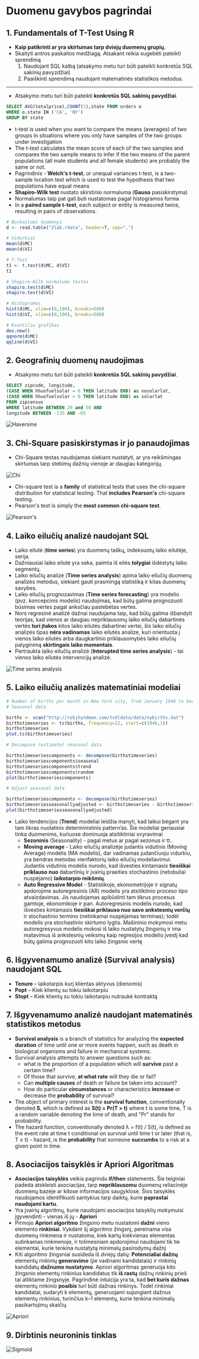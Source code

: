 # Duomenu gavybos pagrindai

## 1. Fundamentals of T-Test Using R

- **Kaip patikrinti ar yra skirtumas tarp dviejų duomenų grupių.**
- Skaityti antros paskaitos medžiagą. Atsakant reikia sugebėti pateikti sprendimą
  1. Naudojant SQL kalbą (atsakymo metu turi būti pateikti konkretūs SQL sakinių pavyzdžiai)
  1. Paaiškinti sprendimą naudojant matematinės statistikos metodus.

---

- Atsakymo metu turi būti pateikti **konkretūs SQL sakinių pavydžiai**.

```sql
SELECT AVG(totalprice),COUNT(1),state FROM orders o
WHERE o.state IN ('CA', 'NY')
GROUP BY state
```

- t-test is used when you want to compare the means (averages) of two groups in situations where you only have samples of the two groups under investigation
- The t-test calculates the mean score of each of the two samples and compares the two sample means to infer if the two means of the parent populations (all male students and all female students) are probably the same or not. 
- Pagrindinis - **Welch's t-test**, or unequal variances t-test, is a two-sample location test which is used to test the hypothesis that two populations have equal means
- **Shapiro-Wilk test** nustato skirstinio normaluma (**Gauso** pasiskirstyma)
- Normalumas taip pat gali buti nustatomas pagal histogramos forma
- In a **paired sample t-test**, each subject or entity is measured twice, resulting in pairs of observations.

```r
# Nuskaitomi duomenys
d <- read.table("2lab.rdata", header=T, sep=",")

# Vidurkiai
mean(d$MC)
mean(d$VI)

# T-Test
t1 <- t.test(d$MC, d$VI)
t1

# Shapiro-Wilk normalumo testas
shapiro.test(d$MC)
shapiro.test(d$VI)

# Histogramos
hist(d$MC, xlim=c(0,100), breaks=500) 
hist(d$VI, xlim=c(0,100), breaks=500) 

# Kvantiliu grafikas
dev.new()
qqnorm(d$MC)
qqline(d$VI)
```

## 2. Geografinių duomenų naudojimas

- Atsakymo metu turi būti pateikti **konkretūs SQL sakinių pavydžiai**.

```sql
SELECT zipcode, longitude,
(CASE WHEN hhuofuelsolar = 0 THEN latitude END) as nosolarlat,
(CASE WHEN hhuofuelsolar > 0 THEN latitude END) as solarlat
FROM zipcensus
WHERE latitude BETWEEN 20 and 50 AND
longitude BETWEEN -135 AND -65
```

![Haversine](haversine.png)

## 3. Chi-Square pasiskirstymas ir jo panaudojimas

- Chi-Square testas naudojamas siekiant nustatyti, ar yra reikšmingas skirtumas tarp stebimų dažnių vienoje ar daugiau kategorijų.

![Chi](chi.png)

- Chi-square test is a **family** of statistical tests that uses the chi-square distribution for statistical testing. That **includes Pearson's** chi-square testing.
- Pearson's test is simply the **most common chi-square test**.

![Pearson's](pearsons.png)

## 4. Laiko eilučių analizė naudojant SQL

- Laiko eilutė (**time series**) yra duomenų taškų, indeksuotų laiko eilutėje, serija.
- Dažniausiai laiko eilutė yra seka, paimta iš eilės **tolygiai** išdėstytų laiko segmentų.
- Laiko eilučių analizė (**Time series analysis**) apima laiko eilučių duomenų analizės metodus, siekiant gauti prasmingą statistiką ir kitas duomenų savybes.
- Laiko eilučių prognozavimas (**Time series forecasting**) yra modelio (pvz. koncepcinis modelis) naudojimas, kad būtų galima prognozuoti būsimas vertes pagal anksčiau pastebėtas vertes.
- Nors regresinė analizė dažnai naudojama taip, kad būtų galima išbandyti teorijas, kad vienos ar daugiau nepriklausomų laiko eilučių dabartinės vertės **turi įtakos** kitos laiko eilutės dabartinei vertei, šis laiko eilučių analizės tipas **nėra vadinamas** laiko eilutės analize, kuri orientuota į vienos laiko eilutės arba daugkartinio priklausomybės laiko eilučių palyginimą **skirtingais laiko momentais**.
- Pertraukta laiko eilučių analizė (**Interupted time series analysis**) - tai vienos laiko eilutės intervencijų analizė.

![Time series analysis](time_series.png)

## 5. Laiko eilučių analizės matematiniai modeliai

```r
# Number of births per month in New York city, from January 1946 to December 1959 
# Seasonal data

births <- scan("http://robjhyndman.com/tsdldata/data/nybirths.dat")
birthstimeseries <- ts(births, frequency=12, start=c(1946,1))
birthstimeseries
plot.ts(birthstimeseries)

# Decompose (estimate) seasonal data

birthstimeseriescomponents <- decompose(birthstimeseries)
birthstimeseriescomponents$seasonal
birthstimeseriescomponents$trend
birthstimeseriescomponents$random
plot(birthstimeseriescomponents)

# Adjust seasonal data 

birthstimeseriescomponents <- decompose(birthstimeseries)
birthstimeseriesseasonallyadjusted <- birthstimeseries - birthstimeseriescomponents$seasonal
plot(birthstimeseriesseasonallyadjusted)
```

- Laiko tendencijos (**Trend**) modeliai leidžia manyti, kad laikui bėgant yra tam tikras nuolatinis deterministinis pattern’as. Šie modeliai geriausiai tinka duomenims, kuriuose dominuoja atsitiktiniai svyravimai
  - **Sezoninis** (Seasonality) - pagal metus ar pagal sezonus ir tt..
  - **Moving average** - Laiko eilučių analizėje judantis vidutinis (Moving Average) modelis (MA modelis), dar vadinamas judančiuoju vidurkiu, yra bendras metodas vienfaktorių laiko eilučių modeliavimui. Judantis vidutinis modelis nurodo, kad išvesties kintamasis **tiesiškai priklauso nuo** dabartinių ir įvairių praeities stochastinio (netobuliai nuspėjamo) **laikotarpio reikšmių**.
  - **Auto Regressive Model** - Statistikoje, ekonometrijoje ir signalų apdorojime autoregresinis (AR) modelis yra atsitiktinio proceso tipo atvaizdavimas. Jis naudojamas apibūdinti tam tikrus procesus gamtoje, ekonomikoje ir pan. Autoregresinis modelis nurodo, kad išvesties kintamasis **tiesiškai priklauso nuo savo ankstesnių verčių** ir stochastinio termino (netinkamai nuspėjamas terminas); todėl modelis yra stochastinio skirtumo lygtis. Mašininio mokymosi metu autoregresyvus modelis mokosi iš laiko nustatytų žingsnių ir ima matavimus iš ankstesnių veiksmų kaip regresijos modelio įvestį kad būtų galima prognozuoti kito laiko žingsnio vertę

## 6. Išgyvenamumo analizė (Survival analysis) naudojant SQL

- **Tenure** – laikotarpis kurį klientas aktyvus (dienomis)
- **Popt** – Kiek klientų su tokiu laikotarpiu
- **Stopt** – Kiek klientų su tokiu laikotarpiu nutraukė kontraktą

## 7. Išgyvenamumo analizė naudojant matematinės statistikos metodus

- **Survival analysis** is a branch of statistics for analyzing the **expected duration** of time until one or more events happen, such as death in biological organisms and failure in mechanical systems.
- Survival analysis attempts to answer questions such as:
  - what is the proportion of a population which will **survive** past a certain time?
  - Of those that survive, **at what rate** will they die or fail?
  - Can **multiple causes** of death or failure be taken into account?
  - How do particular **circumstances** or characteristics **increase** or decrease the **probability** of survival?
- The object of primary interest is the **survival function**, conventionally denoted **S**, which is defined as **S(t) = Pr(T > t)** where t is some time, T is a random variable denoting the time of death, and "Pr" stands for probability.
- The hazard function, conventionally denoted λ = f(t) / S(t), is defined as the event rate at time t conditional on survival until time t or later (that is, T ≥ t) - hazard, is the **probability** that someone **succumbs** to a risk at a given point in time.

## 8. Asociacijos taisyklės ir Apriori Algoritmas

- **Asociacijos taisyklės** veikia pagrindu  **if/then** statements. Šie teiginiai padeda atskleisti asociacijas,  tarp **nepriklausomu** duomenų reliacinėje duomenų bazėje ar kitose informacijos saugyklose. Šios taisyklės naudojamos identifikuoti santykius tarp daiktų, kurie **paprastai naudojami kartu**.
- Yra įvairių algoritmų, kurie naudojami asociacijos taisyklių mokymuisi įgyvendinti - vienas iš jų - **Apriori**
- Pirmojo **Apriori algoritmo** žingsnio metu nustatomi **dažni** vieno elemento **rinkiniai**. Vykdant šį algoritmo žingsnį, pereinama visa duomenų rinkmena ir nustatoma, kiek kartų kiekvienas elementas sutinkamas rinkmenoje, ir tolimesniam apdorojimui naudojami tik tie elementai, kurie tenkina nustatytą minimalų pasirodymų dažnį
- Kiti algoritmo žingsniai susideda iš dviejų dalių: **Potencialiai dažnų** elementų rinkinių **generavimo** (jie vadinami kandidatais) ir rinkinių kandidatų **dažnumo nustatymo**. Apriori algoritmas generuoja kito žingsnio elementų rinkinius kandidatus tik **iš rastų** dažnų rinkinių prieš tai atliktame žingsnyje. Pagrindinė intuicija yra ta, kad **bet kuris dažnas** elementų rinkinio **poaibis** turi būti dažnas rinkinys. Todėl rinkiniai kandidatai, sudaryti k elementų, generuojami sujungiant dažnus elementų rinkinius, turinčius k–1 elementų, kurie tenkina minimalų pasikartojimų skaičių

![Apriori](time_series.png)

## 9. Dirbtinis neuroninis tinklas

![Sigmoid](sigmoid.png)
